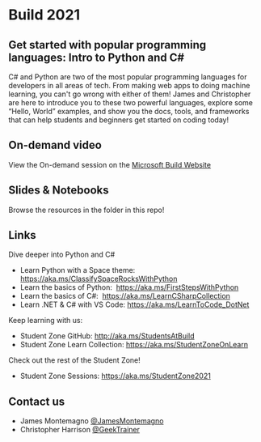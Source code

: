 # Build 2021
## Get started with popular programming languages: Intro to Python and C#
C# and Python are two of the most popular programming languages for developers in all areas of tech. From making web apps to doing machine learning, you can't go wrong with either of them! James and Christopher are here to introduce you to these two powerful languages, explore some “Hello, World” examples, and show you the docs, tools, and frameworks that can help students and beginners get started on coding today!

## On-demand video
View the On-demand session on the [Microsoft Build Website](https://mybuild.microsoft.com/sessions/5e15fc46-1661-4344-b618-e12306129c3b?WT.mc_id=friends-0000-jamont)

## Slides & Notebooks
Browse the resources in the folder in this repo!

## Links
Dive deeper into Python and C#
* Learn Python with a Space theme:  https://aka.ms/ClassifySpaceRocksWithPython
* Learn the basics of Python:  https://aka.ms/FirstStepsWithPython 
* Learn the basics of C#:  https://aka.ms/LearnCSharpCollection
* Learn .NET & C# with VS Code:  https://aka.ms/LearnToCode_DotNet 

Keep learning with us: 
* Student Zone GitHub: http://aka.ms/StudentsAtBuild
* Student Zone Learn Collection: https://aka.ms/StudentZoneOnLearn

Check out the rest of the Student Zone!
* Student Zone Sessions: https://aka.ms/StudentZone2021

## Contact us
* James Montemagno [@JamesMontemagno](https://twitter.com/jamesmontemagno)
* Christopher Harrison [@GeekTrainer](https://twitter.com/GeekTrainer)
